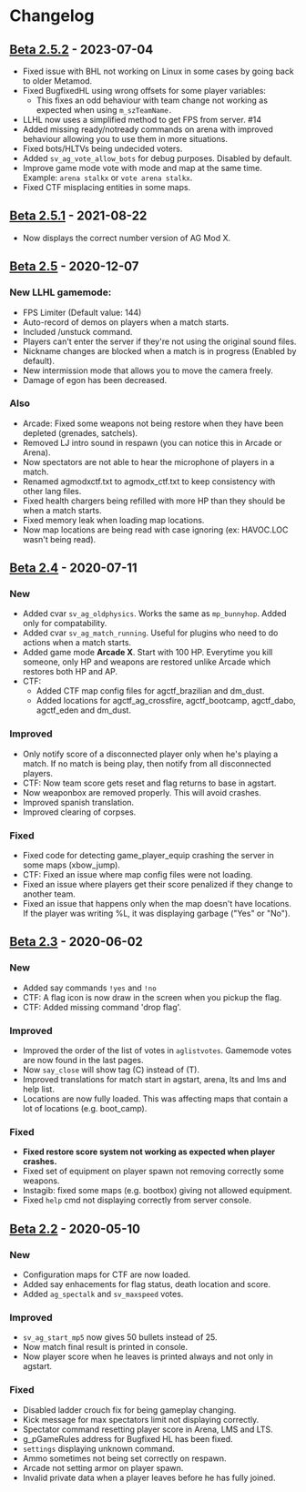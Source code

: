 # Changelog

## [Beta 2.5.2] - 2023-07-04

- Fixed issue with BHL not working on Linux in some cases by going back to older Metamod.
- Fixed BugfixedHL using wrong offsets for some player variables:
  - This fixes an odd behaviour with team change not working as expected when using `m_szTeamName.`
- LLHL now uses a simplified method to get FPS from server. #14 
- Added missing ready/notready commands on arena with improved behaviour allowing you to use them in more situations.
- Fixed bots/HLTVs being undecided voters.
- Added `sv_ag_vote_allow_bots` for debug purposes. Disabled by default.
- Improve game mode vote with mode and map at the same time. Example:  `arena stalkx` or `vote arena stalkx`.
- Fixed CTF misplacing entities in some maps.

## [Beta 2.5.1] - 2021-08-22

- Now displays the correct number version of AG Mod X.

## [Beta 2.5] - 2020-12-07

### New LLHL gamemode:

- FPS Limiter (Default value: 144)
- Auto-record of demos on players when a match starts.
- Included /unstuck command.
- Players can't enter the server if they're not using the original sound files.
- Nickname changes are blocked when a match is in progress (Enabled by default).
- New intermission mode that allows you to move the camera freely.
- Damage of egon has been decreased.

### Also

- Arcade: Fixed some weapons not being restore when they have been depleted (grenades, satchels).
- Removed LJ intro sound in respawn (you can notice this in Arcade or Arena).
- Now spectators are not able to hear the microphone of players in a match.
- Renamed agmodxctf.txt to agmodx_ctf.txt to keep consistency with other lang files.
- Fixed health chargers being refilled with more HP than they should be when a match starts.
- Fixed memory leak when loading map locations.
- Now map locations are being read with case ignoring (ex: HAVOC.LOC wasn't being read).    

## [Beta 2.4] - 2020-07-11

### New
- Added cvar `sv_ag_oldphysics`. Works the same as `mp_bunnyhop`. Added only for compatability.
- Added cvar `sv_ag_match_running`. Useful for plugins who need to do actions when a match starts.
- Added game mode **Arcade X**. Start with 100 HP. Everytime you kill someone, only HP and weapons are restored unlike Arcade which restores both HP and AP.
- CTF:
  - Added CTF map config files for agctf_brazilian and dm_dust.
  - Added locations for agctf_ag_crossfire, agctf_bootcamp, agctf_dabo, agctf_eden and dm_dust.

### Improved
- Only notify score of a disconnected player only when he's playing a match. If no match is being play, then notify from all disconnected players.
- CTF: Now team score gets reset and flag returns to base in agstart.
- Now weaponbox are removed properly. This will avoid crashes.
- Improved spanish translation.
- Improved clearing of corpses.

### Fixed
- Fixed code for detecting game_player_equip crashing the server in some maps (xbow_jump).
- CTF: Fixed an issue where map config files were not loading.
- Fixed an issue where players get their score penalized if they change to another team.
- Fixed an issue that happens only when the map doesn't have locations. If the player was writing %L, it was displaying garbage ("Yes" or "No").

## [Beta 2.3] - 2020-06-02

### New
- Added say commands `!yes` and `!no`
- CTF:  A flag icon is now draw in the screen when you pickup the flag.
- CTF: Added missing command 'drop flag'.

### Improved
- Improved the order of the list of votes in `aglistvotes`. Gamemode votes are now found in the last pages.
- Now `say_close` will show tag (C) instead of (T).
- Improved translations for match start in agstart, arena, lts and lms and help list.
- Locations are now fully loaded. This was affecting maps that contain a lot of locations (e.g. boot_camp).

### Fixed
- **Fixed restore score system not working as expected when player crashes.**
- Fixed set of equipment on player spawn not removing correctly some weapons.
- Instagib: fixed some maps (e.g. bootbox) giving not allowed equipment.
- Fixed `help` cmd not displaying correctly from server console.

## [Beta 2.2] - 2020-05-10

### New
- Configuration maps for CTF are now loaded.
- Added say enhacements for flag status, death location and score.
- Added `ag_spectalk` and `sv_maxspeed` votes.

### Improved
- `sv_ag_start_mp5` now gives 50 bullets instead of 25.
- Now match final result is printed in console.
- Now player score when he leaves is printed always and not only in agstart.

### Fixed
- Disabled ladder crouch fix for being gameplay changing.
- Kick message for max spectators limit not displaying correctly.
- Spectator command resetting player score in Arena, LMS and LTS.
- g_pGameRules address for Bugfixed HL has been fixed.
- `settings` displaying unknown command.
- Ammo sometimes not being set correctly on respawn.
- Arcade not setting armor on player spawn.
- Invalid private data when a player leaves before he has fully joined.

[Beta 2.5.2]: https://github.com/rtxa/agmodx/compare/beta-2.5.1...beta-2.5.2
[Beta 2.5.1]: https://github.com/rtxa/agmodx/compare/beta-2.5...beta-2.5.1
[Beta 2.5]: https://github.com/rtxa/agmodx/compare/beta-2.4...beta-2.5
[Beta 2.4]: https://github.com/rtxa/agmodx/compare/beta-2.3...beta-2.4
[Beta 2.3]: https://github.com/rtxa/agmodx/compare/beta-2.3...beta-2.2
[Beta 2.2]: https://github.com/rtxa/agmodx/compare/Beta-2.1...beta-2.2

